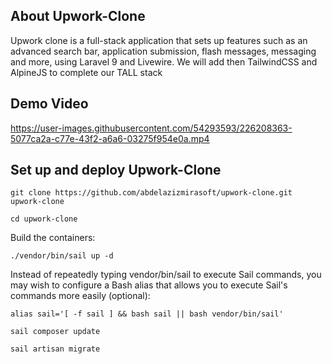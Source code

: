 

## About Upwork-Clone

Upwork clone is a full-stack application that sets up features such as an advanced search bar, application submission, flash messages, messaging and more, using Laravel 9 and Livewire. We will add then TailwindCSS and AlpineJS to complete our TALL stack

## Demo Video

https://user-images.githubusercontent.com/54293593/226208363-5077ca2a-c77e-43f2-a6a6-03275f954e0a.mp4



## Set up and deploy Upwork-Clone

`git clone https://github.com/abdelazizmirasoft/upwork-clone.git upwork-clone`

`cd upwork-clone`

Build the containers:

`./vendor/bin/sail up -d`

Instead of repeatedly typing vendor/bin/sail to execute Sail commands, you may wish to configure a Bash alias that allows you to execute Sail's commands more easily (optional):

`alias sail='[ -f sail ] && bash sail || bash vendor/bin/sail'`

`sail composer update`

`sail artisan migrate`



